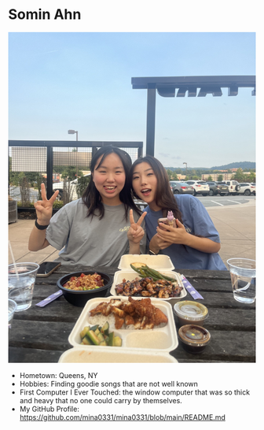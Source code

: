 # Somin Ahn

![/Users/sominahn/Documents/GitHub/DS_2002/mina_trying_datascience/ds_2002-directory/people/kgy4dc/mina_ahn.jpeg](mina_ahn.jpeg)

- Hometown: Queens, NY
- Hobbies: Finding goodie songs that are not well known 
- First Computer I Ever Touched: the window computer that was so thick and heavy that no one could carry by themselves. 
- My GitHub Profile: <https://github.com/mina0331/mina0331/blob/main/README.md>

